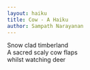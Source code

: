 ```yaml
---
layout: haiku
title: Cow - A Haiku
author: Sampath Narayanan
---
```


Snow clad timberland<br>
A sacred scaly cow flaps<br>
whilst watching deer<br>
